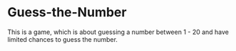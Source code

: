 # Guess-the-Number
This is a game, which is about guessing a number between 1 - 20  and have limited chances to guess the number.
